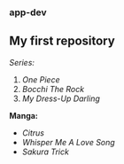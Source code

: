 ### app-dev
## My first repository

*Series:*
1. *One Piece*
2. *Bocchi The Rock*
3. *My Dress-Up Darling*

**Manga:**
- *Citrus*
- *Whisper Me A Love Song*
- *Sakura Trick*
